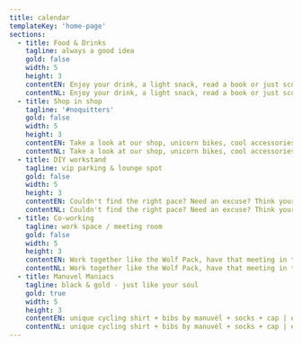 ```yaml
---
title: calendar
templateKey: 'home-page'
sections:
  - title: Food & Drinks
    tagline: always a good idea
    gold: false
    width: 5
    height: 3
    contentEN: Enjoy your drink, a light snack, read a book or just score a piece cake. We're pretty sure it's somebody's birthday somewhere in the world.
    contentNL: Enjoy your drink, a light snack, read a book or just score a piece cake. We're pretty sure it's somebody's birthday somewhere in the world.
  - title: Shop in shop
    tagline: '#noquitters'
    gold: false
    width: 5
    height: 3
    contentEN: Take a look at our shop, unicorn bikes, cool accessories & gadgets. You could give up shopping but we know you're not a quitter. You already stopped by, your Strava's already *****, might as well take a look!
    contentNL: Take a look at our shop, unicorn bikes, cool accessories & gadgets. You could give up shopping but we know you're not a quitter. You already stopped by, your Strava's already *****, might as well take a look!
  - title: DIY workstand
    tagline: vip parking & lounge spot
    gold: false
    width: 5
    height: 3
    contentEN: Couldn't find the right pace? Need an excuse? Think your wheel is jammed? Bad form? Be sure and visit our DIY work stand. Two left hands? We'll get you started ... now finish it!
    contentNL: Couldn't find the right pace? Need an excuse? Think your wheel is jammed? Bad form? Be sure and visit our DIY work stand. Two left hands? We'll get you started ... now finish it!
  - title: Co-working
    tagline: work space / meeting room
    gold: false
    width: 5
    height: 3
    contentEN: Work together like the Wolf Pack, have that meeting in the atmosphere of your true passion. We got you covered...
    contentNL: Work together like the Wolf Pack, have that meeting in the atmosphere of your true passion. We got you covered...
  - title: Manuvel Maniacs
    tagline: black & gold - just like your soul
    gold: true
    width: 5
    height: 3
    contentEN: unique cycling shirt + bibs by manuvèl + socks + cap | exclusive discounts on selected items | free tickets | free gadgets | early bird
    contentNL: unique cycling shirt + bibs by manuvèl + socks + cap | exclusive discounts on selected items | free tickets | free gadgets | early bird
---
```

